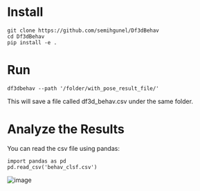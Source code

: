 # Install 
```
git clone https://github.com/semihgunel/Df3dBehav
cd Df3dBehav
pip install -e .
```

# Run
```
df3dbehav --path '/folder/with_pose_result_file/'
```
This will save a file called df3d_behav.csv under the same folder.

# Analyze the Results
You can read the csv file using pandas:
```
import pandas as pd
pd.read_csv('behav_clsf.csv')
```
![image](https://user-images.githubusercontent.com/20509861/123464401-0901a400-d5ed-11eb-844a-7a88eb44eadd.png)
